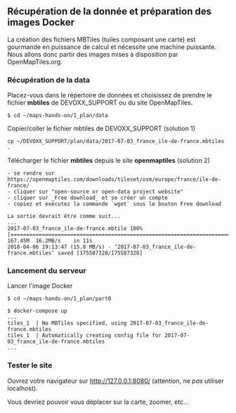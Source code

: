 ## Récupération de la donnée et préparation des images Docker
La création des fichiers MBTiles (tuiles composant une carte) est gourmande en puissance de calcul et nécessite une machine puissante.
Nous allons donc partir des images mises à disposition par OpenMapTiles.org.

### Récupération de la data
Placez-vous dans le répertoire de données et choisissez de prendre le fichier __mbtiles__ de DEVOXX_SUPPORT ou du site OpenMapTiles.
```shell
$ cd ~/maps-hands-on/1_plan/data
```
Copier/coller le fichier mbtiles de DEVOXX_SUPPORT (solution 1)
```shell
cp ~/DEVOXX_SUPPORT/plan/data/2017-07-03_france_ile-de-france.mbtiles .
```
Télécharger le fichier __mbtiles__ depuis le site __openmaptiles__ (solution 2)
```shell
- se rendre sur https://openmaptiles.com/downloads/tileset/osm/europe/france/ile-de-france/
- cliquer sur "open-source or open-data project website"
- cliquer sur _Free download_ et se créer un compte
- copiez et exécutez la commande `wget` sous le bouton Free download

La sortie devrait être comme suit...
...
2017-07-03_france_ile-de-france.mbtile 100%[============================================================================>] 167.45M  16.2MB/s    in 11s     
2018-04-06 19:13:47 (15.8 MB/s) - ‘2017-07-03_france_ile-de-france.mbtiles’ saved [175587328/175587328]
```

### Lancement du serveur
Lancer l'image Docker
```shell
$ cd ~/maps-hands-on/1_plan/part0

$ docker-compose up
...
tiles_1  | No MBTiles specified, using 2017-07-03_france_ile-de-france.mbtiles
tiles_1  | Automatically creating config file for 2017-07-03_france_ile-de-france.mbtiles
...
```

### Tester le site
Ouvrez votre navigateur sur http://127.0.0.1:8080/ (attention, ne _pas_ utiliser localhost).

Vous devriez pouvoir vous déplacer sur la carte, zoomer, etc...